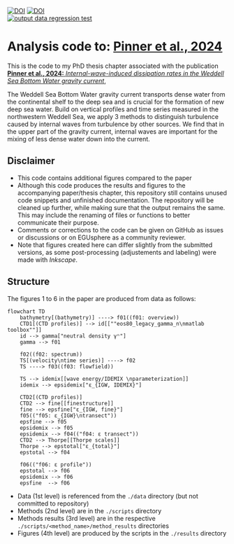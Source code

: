 [![DOI](https://zenodo.org/badge/DOI/10.5281/zenodo.13134608.svg)](https://doi.org/10.5281/zenodo.13134608)
[![DOI](https://img.shields.io/badge/Paper--DOI-10.5194%2Fegusphere--2024--2444-%23FFDE00.svg)](https://doi.org/10.5194/egusphere-2024-2444)  
[![output data regression test](https://github.com/opinner/Pinner_et_al_2024/actions/workflows/output_regression_tests.yml/badge.svg)](https://github.com/opinner/Pinner_et_al_2024/actions/workflows/output_regression_tests.yml)

# Analysis code to: [Pinner et al., 2024](https://doi.org/10.5194/egusphere-2024-2444)

This is the code to my PhD thesis chapter associated with the publication  
[**Pinner et al., 2024:** *Internal-wave-induced dissipation rates in the Weddell Sea Bottom Water gravity current*](https://doi.org/10.5194/egusphere-2024-2444), 

The Weddell Sea Bottom Water gravity current transports dense water from the continental shelf to the deep sea and is crucial for the formation of new deep sea water. Build on vertical profiles and time series measured in the northwestern Weddell Sea, we apply 3 methods to distinguish turbulence caused by internal waves from turbulence by other sources. We find that in the upper part of the gravity current, internal waves are important for the mixing of less dense water down into the current.

## Disclaimer
- This code contains additional figures compared to the paper
- Although this code produces the results and figures to the accompanying paper/thesis chapter, this repository still contains unused code snippets and unfinished documentation. 
The repository will be cleaned up further, while making sure that the output remains the same.
This may include the renaming of files or functions to better communicate their purpose.
- Comments or corrections to the code can be given on GitHub as issues or discussions or on EGUsphere as a community reviewer.  
- Note that figures created here can differ slightly from the submitted versions, as some post-processing (adjustements and labeling) were made with *Inkscape*. 

## Structure
The figures 1 to 6 in the paper are produced from data as follows:
```mermaid
flowchart TD
    bathymetry[(bathymetry)] ----> f01((f01: overview))
    CTD1[(CTD profiles)] --> id[[""eos80_legacy_gamma_n\nmatlab toolbox""]]
    id --> gamma["neutral density γⁿ"]
    gamma --> f01

    f02((f02: spectrum))
    TS[(velocity\ntime series)] ----> f02
    TS ----> f03((f03: flowfield))

    TS --> idemix[[wave energy/IDEMIX \nparameterization]]
    idemix --> epsidemix["ε_{IGW, IDEMIX}"]

    CTD2[(CTD profiles)]
    CTD2 --> fine[[finestructure]]
    fine --> epsfine["ε_{IGW, fine}"]
    f05(("f05: ε_{IGW}\ntransect"))
    epsfine --> f05
    epsidemix --> f05
    epsidemix --> f04(("f04: ε transect"))
    CTD2 --> Thorpe[[Thorpe scales]]
    Thorpe --> epstotal["ε_{total}"]
    epstotal --> f04

    f06(("f06: ε profile"))
    epstotal --> f06
    epsidemix --> f06
    epsfine  --> f06
```

* Data (1st level) is referenced from the `./data` directory (but not committed to repository)
* Methods (2nd level) are in the `./scripts` directory
* Methods results (3rd level) are in the respective `./scripts/<method_name>/method_results` directories
* Figures (4th level) are produced by the scripts in the `./results` directory
